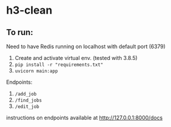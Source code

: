 # h3-clean

## To run: 

Need to have Redis running on localhost with default port (6379)

1. Create and activate virtual env. (tested with 3.8.5)
2. `pip install -r "requirements.txt"`
3. `uvicorn main:app`

Endpoints:
1. `/add_job`
2. `/find_jobs`
3. `/edit_job`

instructions on endpoints available at http://127.0.0.1:8000/docs 
